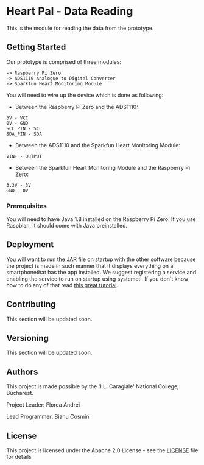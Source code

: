 # Heart Pal - Data Reading

This is the module for reading the data from the prototype.

## Getting Started

Our prototype is comprised of three modules:
```
-> Raspberry Pi Zero
-> ADS1110 Analogue to Digital Converter
-> Sparkfun Heart Monitoring Module
```

You will need to wire up the device which is done as following:

- Between the Raspberry Pi Zero and the ADS1110:
```
5V - VCC
0V - GND
SCL_PIN - SCL
SDA_PIN - SDA
```
- Between the ADS1110 and the Sparkfun Heart Monitoring Module:
```
VIN+ - OUTPUT
```
- Between the Sparkfun Heart Monitoring Module and the Raspberry Pi Zero:
```
3.3V - 3V
GND - 0V
```

### Prerequisites

You will need to have Java 1.8 installed on the Raspberry Pi Zero.
If you use Raspbian, it should come with Java preinstalled.

## Deployment

You will want to run the JAR file on startup with the other software because the project is made in such manner that it displays everything on a smartphonethat has the app installed. We suggest registering a service and enabling the service to run on startup using systemctl. If you don't know how to do any of that read [this great tutorial](https://medium.com/@benmorel/creating-a-linux-service-with-systemd-611b5c8b91d6).

## Contributing

This section will be updated soon.

## Versioning

This section will be updated soon.

## Authors

This project is made possible by the 'I.L. Caragiale' National College, Bucharest.

Project Leader: Florea Andrei

Lead Programmer: Bianu Cosmin

## License

This project is licensed under the Apache 2.0 License - see the [LICENSE](LICENSE) file for details
